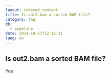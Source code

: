 ```yaml
---
layout: indexed_content
title: Is out2.bam a sorted BAM file?
category: faq
db:
  - pipeline
date: 2014-10-27T12:12:31
lang: en
---
```


## Is out2.bam a sorted BAM file?

Yes